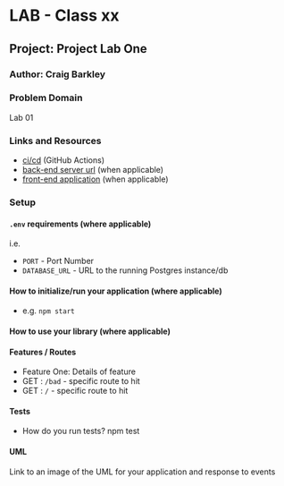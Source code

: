 # LAB - Class xx

## Project: Project Lab One
### Author: Craig Barkley

### Problem Domain  

Lab 01

### Links and Resources

- [ci/cd](http://xyz.com) (GitHub Actions)
- [back-end server url](http://xyz.com) (when applicable)
- [front-end application](http://xyz.com) (when applicable)

### Setup

#### `.env` requirements (where applicable)

i.e.

- `PORT` - Port Number
- `DATABASE_URL` - URL to the running Postgres instance/db

#### How to initialize/run your application (where applicable)

- e.g. `npm start`

#### How to use your library (where applicable)

#### Features / Routes

- Feature One: Details of feature
- GET : `/bad` - specific route to hit
- GET : `/` - specific route to hit

#### Tests

- How do you run tests?  npm test


#### UML

Link to an image of the UML for your application and response to events
